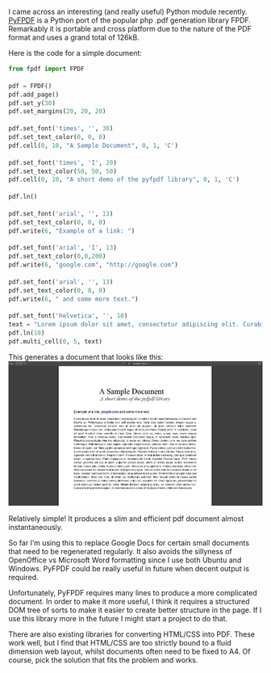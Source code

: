 <meta x-title="Programmatic PDF generation"/>

I came across an interesting (and really useful) Python module recently. [PyFPDF](https://code.google.com/p/pyfpdf/) is
a Python port of the popular php .pdf generation library FPDF. Remarkably it is portable and cross platform due to the
nature of the PDF format and uses a grand total of 126kB.

Here is the code for a simple document:

```python
from fpdf import FPDF

pdf = FPDF()
pdf.add_page()
pdf.set_y(30)
pdf.set_margins(20, 20, 20)

pdf.set_font('times', '', 30)
pdf.set_text_color(0, 0, 0)
pdf.cell(0, 10, "A Sample Document", 0, 1, 'C')

pdf.set_font('times', 'I', 20)
pdf.set_text_color(50, 50, 50)
pdf.cell(0, 10, "A short demo of the pyfpdf library", 0, 1, 'C')

pdf.ln()

pdf.set_font('arial', '', 13)
pdf.set_text_color(0, 0, 0)
pdf.write(6, "Example of a link: ")

pdf.set_font('arial', 'I', 13)
pdf.set_text_color(0,0,200)
pdf.write(6, "google.com", "http://google.com")

pdf.set_font('arial', '', 13)
pdf.set_text_color(0, 0, 0)
pdf.write(6, " and some more text.")

pdf.set_font('helvetica', '', 10)
text = "Lorem ipsum dolor sit amet, consectetur adipiscing elit. Curabitur iaculis imperdiet magna, ut placerat velit lobortis ac. Pellentesque ut luctus orci, sed sodales eros. Nulla vitae sapien laoreet, aliquam augue a, elementum leo. Maecenas ultricies velit sit amet elit aliquam, sit amet interdum tellus hendrerit. Pellentesque massa orci, malesuada fringilla neque sit amet, commodo fringilla tortor. In orci tortor, porta sit amet tincidunt vitae, convallis in risus. Duis lobortis dolor eu metus cursus, eget viverra magna fermentum. Duis a vehicula metus. Sed laoreet accumsan neque, in sollicitudin lacus faucibus quis. Phasellus cursus ligula vitae nisi adipiscing, id iaculis est ultrices. Donec pretium urna nec nulla porttitor scelerisque. Pellentesque ut sem sagittis, vulputate magna tempor, vehicula dolor. Cras eu euismod libero. Donec id sapien est. Nulla sagittis accumsan nibh eget dignissim. Fusce ultrices justo ut eleifend pharetra. Lorem ipsum dolor sit amet, consectetur adipiscing elit. Praesent tristique in orci a luctus. Mauris diam ante, dignissim nec sollicitudin at, fringilla in enim. Praesent et dui at velit dictum adipiscing. Sed quis commodo ipsum, in egestas nunc. Etiam magna purus, venenatis vel dui et, imperdiet rhoncus turpis. Proin mauris massa, pharetra vel orci sit amet, vulputate gravida ipsum. Morbi in dictum ligula. Nullam elementum tempus massa quis rutrum. Fusce ut libero justo. Donec eu urna eget tortor rhoncus imperdiet vel id erat. Sed non laoreet dui, laoreet facilisis est. Sed quis eros ligula. Cras ac tortor vitae orci euismod lacinia ut vel lacus. Aenean commodo tortor ut felis blandit, at accumsan turpis auctor. Morbi eleifend volutpat dolor sed condimentum. Nam nec nunc sit amet nisi vestibulum euismod. Nam feugiat lorem id massa auctor bibendum. Vivamus id metus cursus, bibendum nulla non, vulputate elit. Proin ligula nisl, pellentesque sit amet lectus ac, tempor porttitor tortor. Nullam tincidunt adipiscing tellus, ac convallis diam auctor non. Quisque lacinia pharetra sapien, in pellentesque eros cursus at. Quisque viverra ut felis non malesuada."
pdf.ln(10)
pdf.multi_cell(0, 5, text)
```

This generates a document that looks like this:
![PDF Sample](screenshot.13.jpg.webp)

Relatively simple! It produces a slim and efficient pdf document almost instantaneously.

So far I’m using this to replace Google Docs for certain small documents that need to be regenerated regularly. It also
avoids the sillyness of OpenOffice vs Microsoft Word formatting since I use both Ubuntu and Windows. PyFPDF could be
really useful in future when decent output is required.

Unfortunately, PyFPDF requires many lines to produce a more complicated document. In order to make it more useful, I
think it requires a structured DOM tree of sorts to make it easier to create better structure in the page. If I use this
library more in the future I might start a project to do that.

There are also existing libraries for converting HTML/CSS into PDF. These work well, but I find that HTML/CSS are too
strictly bound to a fluid dimension web layout, whilst documents often need to be fixed to A4. Of course, pick the
solution that fits the problem and works.
